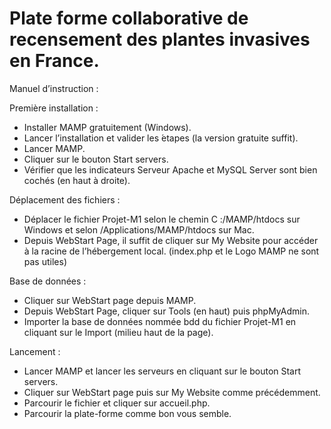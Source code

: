 # Plate forme collaborative de recensement des plantes invasives en France.

Manuel d’instruction :

Première installation :
- Installer MAMP gratuitement (Windows).
- Lancer l’installation et valider les ́etapes (la version gratuite suffit).
- Lancer MAMP.
- Cliquer sur le bouton Start servers.
- Vérifier que les indicateurs Serveur Apache et MySQL Server sont bien cochés (en haut à droite).

Déplacement des fichiers :
- Déplacer le fichier Projet-M1 selon le chemin C :/MAMP/htdocs sur Windows et selon /Applications/MAMP/htdocs sur Mac.
- Depuis WebStart Page, il suffit de cliquer sur My Website pour accéder à la racine de l’hébergement local. (index.php et le Logo MAMP ne sont pas utiles)

Base de données :
- Cliquer sur WebStart page depuis MAMP.
- Depuis WebStart Page, cliquer sur Tools (en haut) puis phpMyAdmin.
- Importer la base de données nommée bdd du fichier Projet-M1 en cliquant sur le Import (milieu haut de la page).

Lancement :
- Lancer MAMP et lancer les serveurs en cliquant sur le bouton Start servers.
- Cliquer sur WebStart page puis sur My Website comme précédemment.
- Parcourir le fichier et cliquer sur accueil.php.
- Parcourir la plate-forme comme bon vous semble.
